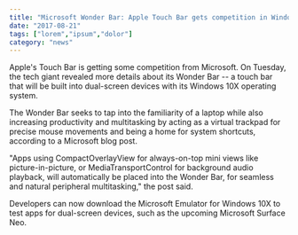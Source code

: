 ```yaml
---
title: "Microsoft Wonder Bar: Apple Touch Bar gets competition in Windows 10X"
date: "2017-08-21"
tags: ["lorem","ipsum","dolor"]
category: "news"
---
```


Apple's Touch Bar is getting some competition from Microsoft. On Tuesday, the tech giant revealed more details about its Wonder Bar -- a touch bar that will be built into dual-screen devices with its Windows 10X operating system. 

The Wonder Bar seeks to tap into the familiarity of a laptop while also increasing productivity and multitasking by acting as a virtual trackpad for precise mouse movements and being a home for system shortcuts, according to a Microsoft blog post.

"Apps using CompactOverlayView for always-on-top mini views like picture-in-picture, or MediaTransportControl for background audio playback, will automatically be placed into the Wonder Bar, for seamless and natural peripheral multitasking," the post said.

Developers can now download the Microsoft Emulator for Windows 10X to test apps for dual-screen devices, such as the upcoming Microsoft Surface Neo. 